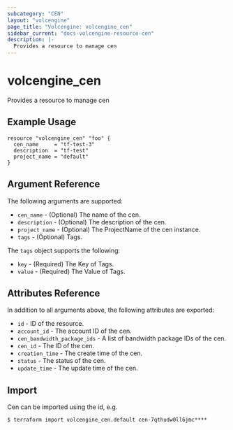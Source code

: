 ```yaml
---
subcategory: "CEN"
layout: "volcengine"
page_title: "Volcengine: volcengine_cen"
sidebar_current: "docs-volcengine-resource-cen"
description: |-
  Provides a resource to manage cen
---
```

# volcengine_cen
Provides a resource to manage cen
## Example Usage
```hcl
resource "volcengine_cen" "foo" {
  cen_name     = "tf-test-3"
  description  = "tf-test"
  project_name = "default"
}
```
## Argument Reference
The following arguments are supported:
* `cen_name` - (Optional) The name of the cen.
* `description` - (Optional) The description of the cen.
* `project_name` - (Optional) The ProjectName of the cen instance.
* `tags` - (Optional) Tags.

The `tags` object supports the following:

* `key` - (Required) The Key of Tags.
* `value` - (Required) The Value of Tags.

## Attributes Reference
In addition to all arguments above, the following attributes are exported:
* `id` - ID of the resource.
* `account_id` - The account ID of the cen.
* `cen_bandwidth_package_ids` - A list of bandwidth package IDs of the cen.
* `cen_id` - The ID of the cen.
* `creation_time` - The create time of the cen.
* `status` - The status of the cen.
* `update_time` - The update time of the cen.


## Import
Cen can be imported using the id, e.g.
```
$ terraform import volcengine_cen.default cen-7qthudw0ll6jmc****
```

